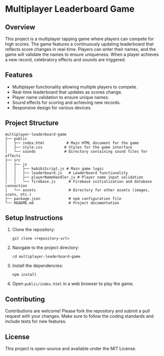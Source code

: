 # Multiplayer Leaderboard Game

## Overview
This project is a multiplayer tapping game where players can compete for high scores. The game features a continuously updating leaderboard that reflects score changes in real-time. Players can enter their names, and the game will validate the names to ensure uniqueness. When a player achieves a new record, celebratory effects and sounds are triggered.

## Features
- Multiplayer functionality allowing multiple players to compete.
- Real-time leaderboard that updates as scores change.
- Player name validation to ensure unique names.
- Sound effects for scoring and achieving new records.
- Responsive design for various devices.

## Project Structure
```
multiplayer-leaderboard-game
├── public
│   ├── index.html          # Main HTML document for the game
│   ├── style.css          # Styles for the game interface
│   └── sounds             # Directory containing sound files for effects
├── src
│   ├── js
│   │   ├── habibiScript.js # Main game logic
│   │   ├── leaderboard.js   # Leaderboard functionality
│   │   ├── playerNameHandler.js # Player name input validation
│   │   └── firebase.js      # Firebase initialization and database connection
│   └── assets               # Directory for other assets (images, icons, etc.)
├── package.json             # npm configuration file
└── README.md                # Project documentation
```

## Setup Instructions
1. Clone the repository:
   ```
   git clone <repository-url>
   ```
2. Navigate to the project directory:
   ```
   cd multiplayer-leaderboard-game
   ```
3. Install the dependencies:
   ```
   npm install
   ```
4. Open `public/index.html` in a web browser to play the game.

## Contributing
Contributions are welcome! Please fork the repository and submit a pull request with your changes. Make sure to follow the coding standards and include tests for new features.

## License
This project is open-source and available under the MIT License.